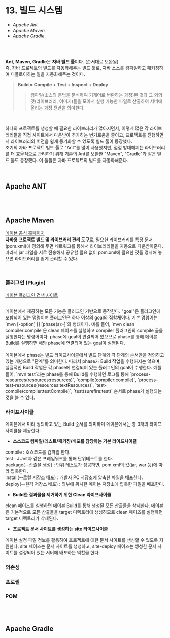 # 13. 빌드 시스템

* <I>Apache Ant</I>
* <I>Apache Maven</I>
* <I>Apache Gradle</I>

<br><br>

<b>Ant, Maven, Gradle</b>은 <b>자바 빌드 툴</b>이다. (순서대로 보완됨)
<br>
즉, 자바 프로젝트의 빌드를 자동화해주는 빌드 툴로, 자바 소스를 컴파일하고 패키징하여 디플로이하는 일을 자동화해주는 것이다. 
<br>

> <b>Build = Compile + Test + Inspect + Deploy</b>
>> 컴파일(소스의 문법을 분석하여 기게어로 변환하는 과정)된 것과 그 외의 것(라이브러리, 이미지)들을 모아서 실행 가능한 파일로 산출하여 서버에 올리는 과정 전반을 의미한다.

<br>

하나의 프로젝트를 생성할 때 필요한 라이브러리가 많아지면서, 
이렇게 많은 각 라이브러리들을 직접 사이트에서 다운받아 추가하는 번거로움을 줄이고, 
프로젝트를 진행하면서 라이브러리의 버전을 쉽게 동기화할 수 있도록 빌드 툴이 등장했다. 
<br>
초기의 자바 프로젝트 빌드 툴로 "Ant"를 많이 사용했지만, 
점점 방대해지는 라이브러리를 더 효율적으로 관리하기 위해 기존의 Ant를 보완한 "Maven", "Gradle"과 같은 빌드 툴도 등장했다.
이 툴들은 자바 프로젝트의 빌드를 자동화해준다. 

<br>

## Apache ANT

<br><br>

## Apache Maven
[메이븐 공식 홈페이지](http://maven.apache.org/)
<br>
<b>자바용 프로젝트 빌드 및 라이브러리 관리 도구</b>로, 필요한 라이브러리를 특정 문서(pom.xml)에 정의해 두면 네트워크를 통해서 라이브러리들을 자동으로 다운받아준다. 따라서 jar 파일을 서로 전송해서 공유할 필요 없이 pom.xml에 필요한 것들 명시해 놓으면 라이브러리를 쉽게 관리할 수 있다. 

<br>

### 플러그인 (Plugin)

[메이븐 플러그인 검색 사이트](http://maven.apache.org/plugins/index.html)

<br>
메이븐에서 제공하는 모든 기능은 플러그인 기반으로 동작한다. "goal"은 플러그인에 포함되어 있는 명령이며 플러그인은 하나 이상의 goal의 집합체이다. 기본 명령어는 `mvn [-option] [<goal(s)>] [phase(s)>]`의 형태이다. 예를 들어, `mvn clean compiler:compile`은 clean 페이즈를 실행하고 compiler 플러그인의 compile 골을 실행한다는 명령어이다. phase에 goal이 연결되어 있으므로 phase를 통해 메이븐 Build를 실행하면 해당 phase에 연결되어 있는 goal이 실행된다. 
<br><br>
메이븐에서 phase는 빌드 라이프사이클에서 빌드 단계와 각 단계의 순서만을 정의하고 있는 개념으로 "단계"를 의미한다. 따라서 phase가 Build 작업을 수행하지는 않으며, 실질적인 Build 작업은 각 phase에 연결되어 있는 플러그인의 goal이 수행한다. 예를 들어, `mvn test`라는 phase를 통해 Build를 수행하면 로그를 통해 `process-resources(resources:resources)`, `compile(compiler:compile)`, `process-test-resources(resources:textResources)`, `test-compile(compiler:testCompile)`, `test(surefire:test)` 순서로 phase가 실행되는 것을 볼 수 있다. 

### 라이프사이클
메이븐에서 미리 정의하고 있는 Build 순서를 의미하며 메이븐에서는 총 3개의 라이프사이클을 제공한다. 
<br>
* <b>소스코드 컴파일/테스트/패키징/배포를 담당하는 기본 라이프사이클</b>

compile : 소스코드를 컴파일 한다. 
<br>
test : JUnit과 같은 프레임워크를 통해 단위테스트를 한다.
<br>
package(--산출물 생성) : 단위 테스트가 성공하면, pom.xml의 <packaging> 값(jar, war 등)에 따라 압축한다. 
<br>
install(--로컬 저장소 배포) : 개발자 PC 저장소에 압축한 파일을 배포한다. 
<br>
deploy(--원격 저장소 배포) : 외부에 위치한 메이븐 저장소에 압축한 파일을 배포한다. 
<br>
  
* <b>Build한 결과물을 제거하기 위한 Clean 라이프사이클</b>

clean 페이즈를 실행하면 메이븐 Build를 통해 생성된 모든 산출물을 삭제한다. 메이븐은 기본적으로 모든 산출물을 target 디렉토리에 생성하므로 clean 페이즈를 실행하면 target 디렉토리가 삭제된다. 
<br>

* <b>프로젝트 문서 사이트를 생성하는 site 라이프사이클</b>

메이븐 설정 파일 정보를 활용하여 프로젝트에 대한 문서 사이트를 생성할 수 있도록 지원한다. site 페이즈는 문서 사이트를 생성하고, site-deploy 페이즈는 생성한 문서 사이트를 설정되어 있는 서버에 배포하는 역할을 한다. 

### 의존성
### 프로필
### POM
<br><br>


## Apache Gradle

